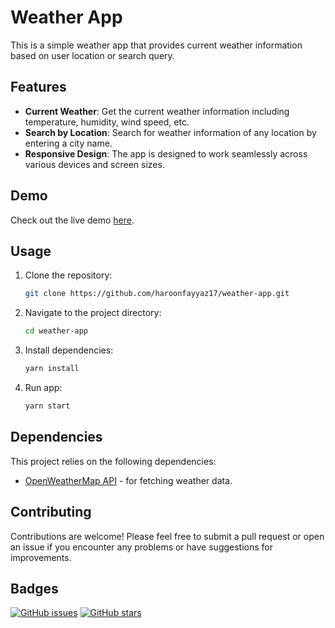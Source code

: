 # Weather App

This is a simple weather app that provides current weather information based on user location or search query.

## Features
- **Current Weather**: Get the current weather information including temperature, humidity, wind speed, etc.
- **Search by Location**: Search for weather information of any location by entering a city name.
- **Responsive Design**: The app is designed to work seamlessly across various devices and screen sizes.


## Demo

Check out the live demo [here](https://weather-app-chi-five-63.vercel.app/).

## Usage

1. Clone the repository:

    ```bash
    git clone https://github.com/haroonfayyaz17/weather-app.git
    ```

2. Navigate to the project directory:

    ```bash
    cd weather-app
    ```

3. Install dependencies:

    ```bash
    yarn install
    ```

3. Run app:

    ```bash
    yarn start
    ```

## Dependencies

This project relies on the following dependencies:
- [OpenWeatherMap API](https://openweathermap.org/api) - for fetching weather data.

## Contributing

Contributions are welcome! Please feel free to submit a pull request or open an issue if you encounter any problems or have suggestions for improvements.

## Badges
[![GitHub issues](https://img.shields.io/github/issues/haroonfayyaz17/weather-app)](https://github.com/haroonfayyaz17/weather-app/issues)
[![GitHub stars](https://img.shields.io/github/stars/haroonfayyaz17/weather-app)](https://github.com/haroonfayyaz17/weather-app/stargazers)
